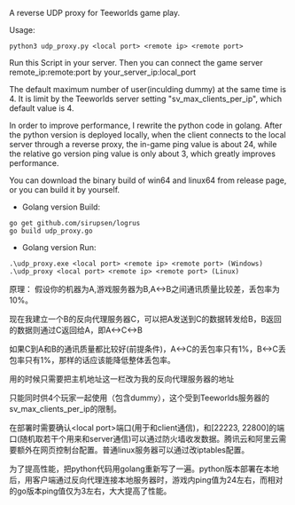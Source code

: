 A reverse UDP proxy for Teeworlds game play.

Usage: 
```
python3 udp_proxy.py <local port> <remote ip> <remote port>
```

Run this Script in your server. Then you can connect the game server remote_ip:remote:port by your_server_ip:local_port

The default maximum number of user(inculding dummy) at the same time is 4. It is limit by the Teeworlds server setting "sv_max_clients_per_ip", which default value is 4.

In order to improve performance, I rewrite the python code in golang. After the python version is deployed locally, when the client connects to the local server through a reverse proxy, the in-game ping value is about 24, while the relative go version ping value is only about 3, which greatly improves performance.

You can download the binary build of win64 and linux64 from release page, or you can build it by yourself.

* Golang version Build:
```
go get github.com/sirupsen/logrus
go build udp_proxy.go
````
* Golang version Run:
```
.\udp_proxy.exe <local port> <remote ip> <remote port> (Windows)
.\udp_proxy <local port> <remote ip> <remote port> (Linux)
```


原理：
假设你的机器为A,游戏服务器为B,A<->B之间通讯质量比较差，丢包率为10%。

现在我建立一个B的反向代理服务器C，可以把A发送到C的数据转发给B，B返回的数据则通过C返回给A，即A<->C<->B

如果C到A和B的通讯质量都比较好(前提条件)，A<->C的丢包率只有1%，B<->C丢包率只有1%，那样的话应该能降低整体丢包率。

用的时候只需要把主机地址这一栏改为我的反向代理服务器的地址

只能同时供4个玩家一起使用（包含dummy），这个受到Teeworlds服务器的sv_max_clients_per_ip的限制。

在部署时需要确认\<local port>端口(用于和client通信)，和[22223, 22800]的端口(随机取若干个用来和server通信)可以通过防火墙收发数据。腾讯云和阿里云需要额外在网页控制台配置。普通linux服务器可以通过改iptables配置。

为了提高性能，把python代码用golang重新写了一遍。python版本部署在本地后，用客户端通过反向代理连接本地服务器时，游戏内ping值为24左右，而相对的go版本ping值仅为3左右，大大提高了性能。